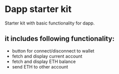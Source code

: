 # Dapp starter kit

Starter kit with basic functionality for dapp.

## it includes following functionality:
- button for connect/disconnect to wallet
- fetch and display current account
- fetch and display ETH balance
- send ETH to other account
